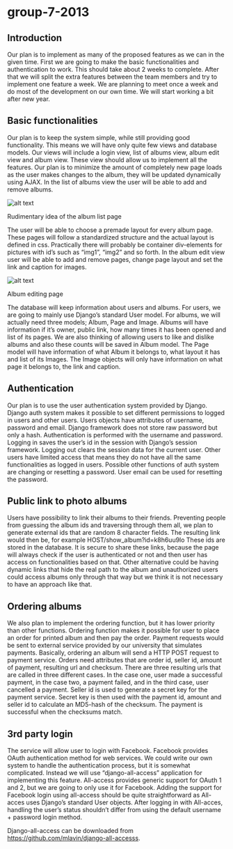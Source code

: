 group-7-2013
============

Introduction
------------

Our plan is to implement as many of the proposed features as we can in the given time. First we are going to make the basic functionalities and authentication to work. This should take about 2 weeks to complete. After that we will split the extra features between the team members and try to implement one feature a week. We are planning to meet once a week and do most of the development on our own time. We will start working a bit after new year.

Basic functionalities
---------------------

Our plan is to keep the system simple, while still providing good functionality. This means we will have only quite few views and database models. Our views will include a login view, list of albums view, album edit view and album view. These view should allow us to implement all the features. Our plan is to minimize the amount of completely new page loads as the user makes changes to the album, they will be updated dynamically using AJAX. In the list of albums view the user will be able to add and remove albums.

![alt text](http://i.imgur.com/TueWnlD.png)

Rudimentary idea of the album list page


The user will be able to choose a premade layout for every album page. These pages will follow a standardized structure and the actual layout is defined in css. Practically there will probably be container div-elements for pictures with id’s such as “img1”, “img2” and so forth. In the album edit view user will be able to add and remove pages, change page layout and set the link and caption for images.

![alt text](http://i.imgur.com/my6xC95.png)

Album editing page

The database will keep information about users and albums. For users, we are going to mainly use Django’s standard User model. For albums, we will actually need three models; Album, Page and Image. Albums will have information if it’s owner, public link, how many times it has been opened and list of its pages. We are also thinking of allowing users to like and dislike albums and also these counts will be saved in Album model. The Page model will have information of what Album it belongs to, what layout it has and list of its Images. The Image objects will only have information on what page it belongs to, the link and caption.

Authentication
--------------

Our plan is to use the user authentication system provided by Django. Django auth system makes it possible to set different permissions to logged in users and other users. Users objects have attributes of username, password and email.  Django framework does not store raw password but only a hash. Authentication is performed with the username and password. Logging in saves the user’s id in the session with Django’s session framework. Logging out clears the session data for the current user. Other users have limited access that means they do not have all the same functionalities as logged in users. Possible other functions of auth system are changing or resetting a password. User email can be used for resetting the password.



Public link to photo albums
---------------------------

Users have possibility to link their albums to their friends. Preventing people from guessing the album ids and traversing through them all, we plan to generate external ids that are random 8 character fields. The resulting link would then be, for example HOST/show_album?id=k8h6uu9lo These ids are stored in the database. It is secure to share these links, because the page will always check if the user is authenticated or not and then user has access on functionalities based on that. Other alternative could be having dynamic links that hide the real path to the album and unauthorized users could access albums only through that way but we think it is not necessary to have an approach like that.

Ordering albums
---------------

We also plan to implement the ordering function, but it has lower priority than other functions. Ordering function makes it possible for user to place an order for printed album and then pay the order. Payment requests would be sent to external service provided by our university that simulates payments. Basically, ordering an album will send a HTTP POST request to payment service. Orders need attributes that are order id, seller id, amount of payment, resulting url and checksum. There are three resulting urls that are called in three different cases. In the case one, user made a successful payment, in the case two, a payment failed, and in the third case, user cancelled a payment. Seller id is used to generate a secret key for the payment service. Secret key is then used with the payment id, amount and seller id to calculate an MD5-hash of the checksum. The payment is successful when the checksums match.

3rd party login
---------------

The service will allow user to login with Facebook. Facebook provides OAuth authentication method for web services. We could write our own system to handle the authentication process, but it is somewhat complicated. Instead we will use “django-all-access” application for implementing this feature. All-access provides generic support for OAuth 1 and 2, but we are going to only use it for Facebook. Adding the support for Facebook login using all-access should be quite straightforward as All-acces uses Django’s standard User objects. After logging in with All-acces, handling the user’s status shouldn’t differ from using the default username + password login method.

Django-all-access can be downloaded from https://github.com/mlavin/django-all-accesss. 

